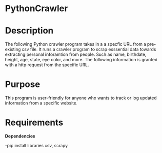 # PythonCrawler

# Description
The following Python crawler program takes in a a specfic URL from a pre-existing csv file. It runs a crawler program to scrap esssential data towards extracting personal inforamtion from people. Such as name, birthdate, height, age, state, eye color, and more. The following information is granted with a http request from the specific URL. 

# Purpose
This program is user-friendly for anyone who wants to track or log updated information from a specific website.  


# Requirements
**Dependencies**

 -pip install libraries csv, scrapy
